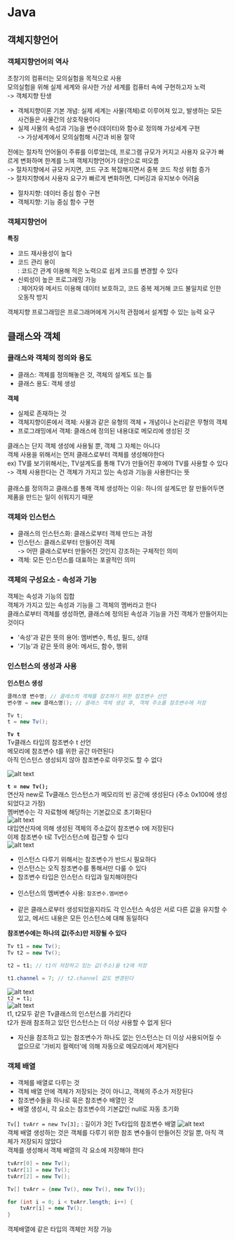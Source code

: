 # Java
## 객체지향언어
### 객체지향언어의 역사
초창기의 컴퓨터는 모의실험을 목적으로 사용<br>
모의실험을 위해 실제 세계와 유사한 가상 세계를 컴퓨터 속에 구현하고자 노력<br>
-> 객체지향 탄생

- 객체지향이론 기본 개념: 실제 세계는 사물(객체)로 이루어져 있고, 발생하는 모든 사건들은 사물간의 상호작용이다
- 실제 사물의 속성과 기능을 변수(데이터)와 함수로 정의해 가상세계 구현<br>
-> 가상세계에서 모의실험해 시간과 비용 절약 

전에는 절차적 언어들이 주류를 이루었는데, 프로그램 규모가 커지고 사용자 요구가 빠르게 변화하며 한계를 느껴 객체지향언어가 대안으로 떠오름 <br>
-> 절차지향에서 규모 커지면, 코드 구조 복잡해지면서 중복 코드 작성 위험 증가 <br>
-> 절차지향에서 사용자 요구가 빠르게 변화하면, 디버깅과 유지보수 어려움 <br>

- 절차지향: 데이터 중심 함수 구현
- 객체지향: 기능 중심 함수 구현

### 객체지향언어
**특징**
- 코드 재사용성이 높다
- 코드 관리 용이<br>
: 코드간 관계 이용해 적은 노력으로 쉽게 코드를 변경할 수 있다
- 신뢰성이 높은 프로그래밍 가능 <br>
: 제어자와 메서드 이용해 데이터 보호하고, 코드 중복 제거해 코드 불일치로 인한 오동작 방지

객체지향 프로그래밍은 프로그래머에게 거시적 관점에서 설계할 수 있는 능력 요구

## 클래스와 객체
### 클래스와 객체의 정의와 용도
- 클래스: 객체를 정의해놓은 것, 객체의 설계도 또는 틀
- 클래스 용도: 객체 생성

**객체**
- 실제로 존재하는 것
- 객체지향이론에서 객체: 사물과 같은 유형의 객체 + 개념이나 논리같은 무형의 객체
- 프로그래밍에서 객체: 클래스에 정의된 내용대로 메모리에 생성된 것

클래스는 단지 객체 생성에 사용될 뿐, 객체 그 자체는 아니다 <br>
객체 사용을 위해서는 먼저 클래스로부터 객체를 생성해야한다<br>
ex) TV를 보기위해서는, TV설계도를 통해 TV가 만들어진 후에야 TV를 사용할 수 있다 <br>
-> 객체 사용한다는 건 객체가 가지고 있는 속성과 기능을 사용한다는 뜻
<br><br>
클래스를 정의하고 클래스를 통해 객체 생성하는 이유: 하나의 설계도만 잘 만들어두면 제품을 만드는 일이 쉬워지기 때문

### 객체와 인스턴스 
- 클래스의 인스턴스화: 클래스로부터 객체 만드는 과정
- 인스턴스: 클래스로부터 만들어진 객체<br>
-> 어떤 클래스로부터 만들어진 것인지 강조하는 구체적인 의미
- 객체: 모든 인스턴스를 대표하는 포괄적인 의미

### 객체의 구성요소 - 속성과 기능
객체는 속성과 기능의 집합<br>
객체가 가지고 있는 속성과 기능을 그 객체의 멤버라고 한다<br>
클래스로부터 객체를 생성하면, 클래스에 정의된 속성과 기능을 가진 객체가 만들어지는 것이다<br>

- '속성'과 같은 뜻의 용어: 멤버변수, 특성, 필드, 상태
- '기능'과 같은 뜻의 용어: 메서드, 함수, 행위

### 인스턴스의 생성과 사용
**인스턴스 생성**
```Java
클래스명 변수명; // 클래스의 객체를 참조하기 위한 참조변수 선언
변수명 = new 클래스명(); // 클래스 객체 생성 후, 객체 주소를 참조변수에 저장

Tv t;
t = new Tv();
```

**`Tv t`**<br>
Tv클래스 타입의 참조변수 t 선언 <br>
메모리에 참조변수 t를 위한 공간 마련된다<br>
아직 인스턴스 생성되지 않아 참조변수로 아무것도 할 수 없다<br>

![alt text](image/image7.png)

**`t = new Tv();`** <br>
연산자 new로 Tv클래스 인스턴스가 메모리의 빈 공간에 생성된다 (주소 0x100에 생성되었다고 가정) <br>
멤버변수는 각 자료형에 해당하는 기본값으로 초기화된다 <br>
![alt text](image/image8.png) <br>
대입연산자에 의해 생성된 객체의 주소값이 참조변수 t에 저장된다 <br>
이제 참조변수 t로 Tv인스턴스에 접근할 수 있다<br>
![alt text](image/image9.png)

- 인스턴스 다루기 위해서는 참조변수가 반드시 필요하다
- 인스턴스는 오직 참조변수를 통해서만 다룰 수 있다
- 참조변수 타입은 인스턴스 타입과 일치해야한다
<br><br>
- 인스턴스의 멤버변수 사용: `참조변수.멤버변수`
<br><br>
- 같은 클래스로부터 생성되었을지라도 각 인스턴스 속성은 서로 다른 값을 유지할 수 있고, 메서드 내용은 모든 인스턴스에 대해 동일하다

**참조변수에는 하나의 값(주소)만 저장될 수 있다**
```Java
Tv t1 = new Tv();
Tv t2 = new Tv();

t2 = t1; // t1이 저장하고 있는 값(주소)을 t2에 저장

t1.channel = 7; // t2.channel 값도 변경된다
```
![alt text](image/image10.png)<br>
`t2 = t1;`<br>
![alt text](image/image11.png)<br>
t1, t2모두 같은 Tv클래스의 인스턴스를 가리킨다<br>
t2가 원래 참조하고 있던 인스턴스는 더 이상 사용할 수 없게 된다

- 자신을 참조하고 있는 참조변수가 하나도 없는 인스턴스는 더 이상 사용되어질 수 없으므로 '가비지 컬렉터'에 의해 자동으로 메모리에서 제거된다

### 객체 배열
- 객체를 배열로 다루는 것
- 객체 배열 안에 객체가 저장되는 것이 아니고, 객체의 주소가 저장된다
- 참조변수들을 하나로 묶은 참조변수 배열인 것
- 배열 생성시, 각 요소는 참조변수의 기본값인 null로 자동 초기화

`Tv[] tvArr = new Tv[3];` : 길이가 3인 Tv타입의 참조변수 배열 
![alt text](image/image12.png) <br>
객체 배열 생성하는 것은 객체를 다루기 위한 참조 변수들이 만들어진 것일 뿐, 아직 객체가 저장되지 않았다 <br>
객체를 생성해서 객체 배열의 각 요소에 저장해야 한다

```Java
tvArr[0] = new Tv();
tvArr[1] = new Tv();
tvArr[2] = new Tv();
```

```Java
Tv[] tvArr = {new Tv(), new Tv(), new Tv()};
```

```Java
for (int i = 0; i < tvArr.length; i++) {
    tvArr[i] = new Tv();
}
```

객체배열에 같은 타입의 객체만 저장 가능